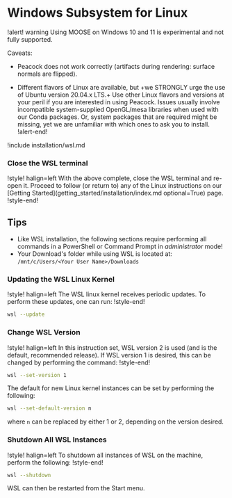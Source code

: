# Windows Subsystem for Linux

!alert! warning
Using MOOSE on Windows 10 and 11 is experimental and not fully supported.

Caveats:

- Peacock does not work correctly (artifacts during rendering: surface normals are flipped).

<!-- double space on purpose to emphasize important bullet point -->

- Different flavors of Linux are available, but +we STRONGLY urge the use of Ubuntu version
  20.04.x LTS.+ Use other Linux flavors and versions at your peril if you are interested in using
  Peacock. Issues usually involve incompatible system-supplied OpenGL/mesa libraries when used with
  our Conda packages. Or, system packages that are required might be missing, yet we are unfamiliar
  with which ones to ask you to install.
!alert-end!

!include installation/wsl.md

### Close the WSL terminal

!style! halign=left
With the above complete, close the WSL terminal and re-open it. Proceed to follow (or return to) any
of the Linux instructions on our
[Getting Started](getting_started/installation/index.md optional=True) page.
!style-end!

## Tips

- Like WSL installation, the following sections require performing all commands in a PowerShell or
  Command Prompt in *administrator* mode!
- Your Download's folder while using WSL is located at: `/mnt/c/Users/<Your User Name>/Downloads`

### Updating the WSL Linux Kernel

!style! halign=left
The WSL linux kernel receives periodic updates. To perform these updates, one can run:
!style-end!

```bash
wsl --update
```

### Change WSL Version

!style! halign=left
In this instruction set, WSL version 2 is used (and is the default, recommended release). If WSL
version 1 is desired, this can be changed by performing the command:
!style-end!

```bash
wsl --set-version 1
```

The default for new Linux kernel instances can be set by performing the following:

```bash
wsl --set-default-version n
```

where `n` can be replaced by either 1 or 2, depending on the version desired.

### Shutdown All WSL Instances

!style! halign=left
To shutdown all instances of WSL on the machine, perform the following:
!style-end!

```bash
wsl --shutdown
```

WSL can then be restarted from the Start menu.
